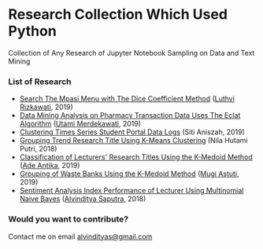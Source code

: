# Research Collection Which Used Python
Collection of Any Research of Jupyter Notebook Sampling on Data and Text Mining

### List of Research
- [Search The Mpasi Menu with The Dice Coefficient Method](https://github.com/piinalpin/research-collection/tree/master/dice-distance/Search%20The%20Mpasi%20Menu%20with%20The%20Dice%20Coefficient%20Method) ([Luthvi Rizkawati](https://github.com/whatyourdream), 2019)
- [Data Mining Analysis on Pharmacy Transaction Data Uses The Eclat Algorithm](https://github.com/piinalpin/research-collection/tree/master/eclat/Data%20Mining%20Analysis%20on%20Pharmacy%20Transaction%20Data%20Uses%20The%20Eclat%20Algorithm) ([Utami Merdekawati](https://github.com/tami9), 2019)
- [Clustering Times Series Student Portal Data Logs](https://github.com/piinalpin/research-collection/tree/master/k-means/Clustering%20Times%20Series%20Student%20Portal%20Data%20Logs) (Siti Aniszah, 2019)
- [Grouping Trend Research Title Using K-Means Clustering](https://github.com/piinalpin/research-collection/tree/master/k-means/Grouping%20Trend%20Research%20Title%20Using%20K-Means%20Clustering) (Nila Hutami Putri, 2018)
- [Classification of Lecturers' Research Titles Using the K-Medoid Method](https://github.com/piinalpin/research-collection/tree/master/k-medoids/Classification%20of%20Lecturers'%20Research%20Titles%20Using%20the%20K-Medoid%20Method) ([Ade Antika](https://github.com/adeantika19), 2019)
- [Grouping of Waste Banks Using the K-Medoid Method](https://github.com/piinalpin/research-collection/tree/master/k-medoids/Grouping%20of%20Waste%20Banks%20Using%20the%20K-Medoid%20Method) ([Mugi Astuti](https://github.com/mugiastuti), 2019)
- [Sentiment Analysis Index Performance of Lecturer Using Multinomial Naive Bayes](https://github.com/piinalpin/research-collection/tree/master/naive-bayes/Sentiment%20Analysis%20Index%20Performance%20of%20Lecturer%20Using%20Multinomial%20Naive%20Bayes) ([Alvinditya Saputra](https://github.com/piinalpin), 2018)

### Would you want to contribute?
Contact me on email alvindityas@gmail.com
